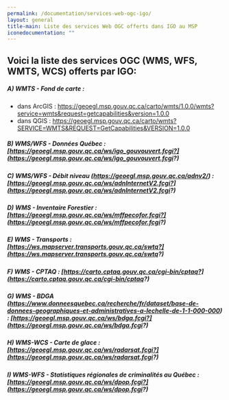 ```yaml
---
permalink: /documentation/services-web-ogc-igo/
layout: general
title-main: Liste des services Web OGC offerts dans IGO au MSP
iconedocumentation: ""
---
```


## Voici la liste des services OGC (WMS, WFS, WMTS, WCS) offerts par IGO:

##### A) WMTS - Fond de carte : 
+ dans ArcGIS : https://geoegl.msp.gouv.qc.ca/carto/wmts/1.0.0/wmts?service=wmts&request=getcapabilities&version=1.0.0
+ dans QGIS : https://geoegl.msp.gouv.qc.ca/carto/wmts?SERVICE=WMTS&REQUEST=GetCapabilities&VERSION=1.0.0

##### B) WMS/WFS - Données Québec : [https://geoegl.msp.gouv.qc.ca/ws/igo_gouvouvert.fcgi?](https://geoegl.msp.gouv.qc.ca/ws/igo_gouvouvert.fcgi?)
##### C) WMS/WFS - Débit niveau (https://geoegl.msp.gouv.qc.ca/adnv2/) : [https://geoegl.msp.gouv.qc.ca/ws/adnInternetV2.fcgi?](https://geoegl.msp.gouv.qc.ca/ws/adnInternetV2.fcgi?)
##### D) WMS - Inventaire Forestier : [https://geoegl.msp.gouv.qc.ca/ws/mffpecofor.fcgi?](https://geoegl.msp.gouv.qc.ca/ws/mffpecofor.fcgi?)
##### E) WMS - Transports : [https://ws.mapserver.transports.gouv.qc.ca/swtq?](https://ws.mapserver.transports.gouv.qc.ca/swtq?) 
##### F) WMS - CPTAQ : [https://carto.cptaq.gouv.qc.ca/cgi-bin/cptaq?](https://carto.cptaq.gouv.qc.ca/cgi-bin/cptaq?)  
##### G) WMS - BDGA (https://www.donneesquebec.ca/recherche/fr/dataset/base-de-donnees-geographiques-et-administratives-a-lechelle-de-1-1-000-000) : [https://geoegl.msp.gouv.qc.ca/ws/bdga.fcgi?](https://geoegl.msp.gouv.qc.ca/ws/bdga.fcgi?) 
##### H) WMS-WCS - Carte de glace : [https://geoegl.msp.gouv.qc.ca/ws/radarsat.fcgi?](https://geoegl.msp.gouv.qc.ca/ws/radarsat.fcgi?) 
##### I) WMS-WFS - Statistiques régionales de criminalités au Québec  : [https://geoegl.msp.gouv.qc.ca/ws/dpop.fcgi?](https://geoegl.msp.gouv.qc.ca/ws/dpop.fcgi?) 
